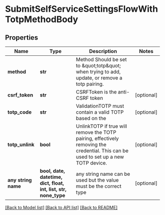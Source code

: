 # SubmitSelfServiceSettingsFlowWithTotpMethodBody


## Properties
Name | Type | Description | Notes
------------ | ------------- | ------------- | -------------
**method** | **str** | Method  Should be set to \&quot;totp\&quot; when trying to add, update, or remove a totp pairing. | 
**csrf_token** | **str** | CSRFToken is the anti-CSRF token | [optional] 
**totp_code** | **str** | ValidationTOTP must contain a valid TOTP based on the | [optional] 
**totp_unlink** | **bool** | UnlinkTOTP if true will remove the TOTP pairing, effectively removing the credential. This can be used to set up a new TOTP device. | [optional] 
**any string name** | **bool, date, datetime, dict, float, int, list, str, none_type** | any string name can be used but the value must be the correct type | [optional]

[[Back to Model list]](../README.md#documentation-for-models) [[Back to API list]](../README.md#documentation-for-api-endpoints) [[Back to README]](../README.md)


